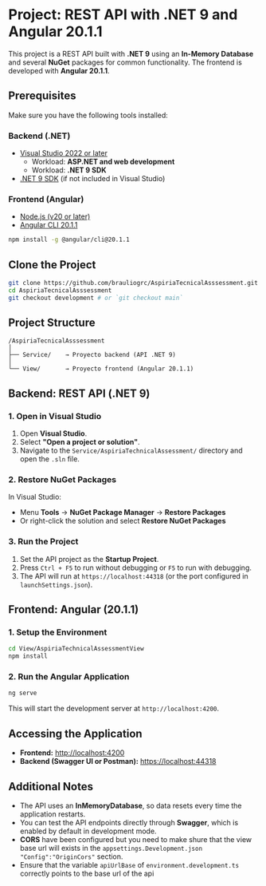 # Project: REST API with .NET 9 and Angular 20.1.1

This project is a REST API built with **.NET 9** using an **In-Memory Database** and several **NuGet** packages for common functionality. The frontend is developed with **Angular 20.1.1**.

## Prerequisites

Make sure you have the following tools installed:

### Backend (.NET)
- [Visual Studio 2022 or later](https://visualstudio.microsoft.com/)
  - Workload: **ASP.NET and web development**
  - Workload: **.NET 9 SDK**
- [.NET 9 SDK](https://dotnet.microsoft.com/download/dotnet/9.0) (if not included in Visual Studio)

### Frontend (Angular)
- [Node.js (v20 or later)](https://nodejs.org/)
- [Angular CLI 20.1.1](https://angular.io/cli)

```bash
npm install -g @angular/cli@20.1.1
```

## Clone the Project

```bash
git clone https://github.com/brauliogrc/AspiriaTecnicalAsssessment.git
cd AspiriaTecnicalAsssessment
git checkout development # or `git checkout main`
```

## Project Structure

```
/AspiriaTecnicalAsssessment
│
├── Service/    → Proyecto backend (API .NET 9)
│
└── View/       → Proyecto frontend (Angular 20.1.1)
```

## Backend: REST API (.NET 9)

### 1. Open in Visual Studio

1. Open **Visual Studio**.
2. Select **"Open a project or solution"**.
3. Navigate to the `Service/AspiriaTechnicalAssessment/` directory and open the `.sln` file.

### 2. Restore NuGet Packages

In Visual Studio:
- Menu **Tools** → **NuGet Package Manager** → **Restore Packages**
- Or right-click the solution and select **Restore NuGet Packages**

### 3. Run the Project

1. Set the API project as the **Startup Project**.
2. Press `Ctrl + F5` to run without debugging or `F5` to run with debugging.
3. The API will run at `https://localhost:44318` (or the port configured in `launchSettings.json`).

## Frontend: Angular (20.1.1)

### 1. Setup the Environment

```bash
cd View/AspiriaTechnicalAssessmentView
npm install
```

### 2. Run the Angular Application

```bash
ng serve
```

This will start the development server at `http://localhost:4200`.

## Accessing the Application

- **Frontend:** [http://localhost:4200](http://localhost:4200)
- **Backend (Swagger UI or Postman):** [https://localhost:44318](https://localhost:44318/swagger/index.html)

## Additional Notes

- The API uses an **InMemoryDatabase**, so data resets every time the application restarts.
- You can test the API endpoints directly through **Swagger**, which is enabled by default in development mode.
- **CORS** have been configured but you need to make shure that the view base url will exists in the `appsettings.Development.json` `"Config":"OriginCors"` section.
- Ensure that the variable `apiUrlBase` of `environment.development.ts` correctly points to the base url of the api